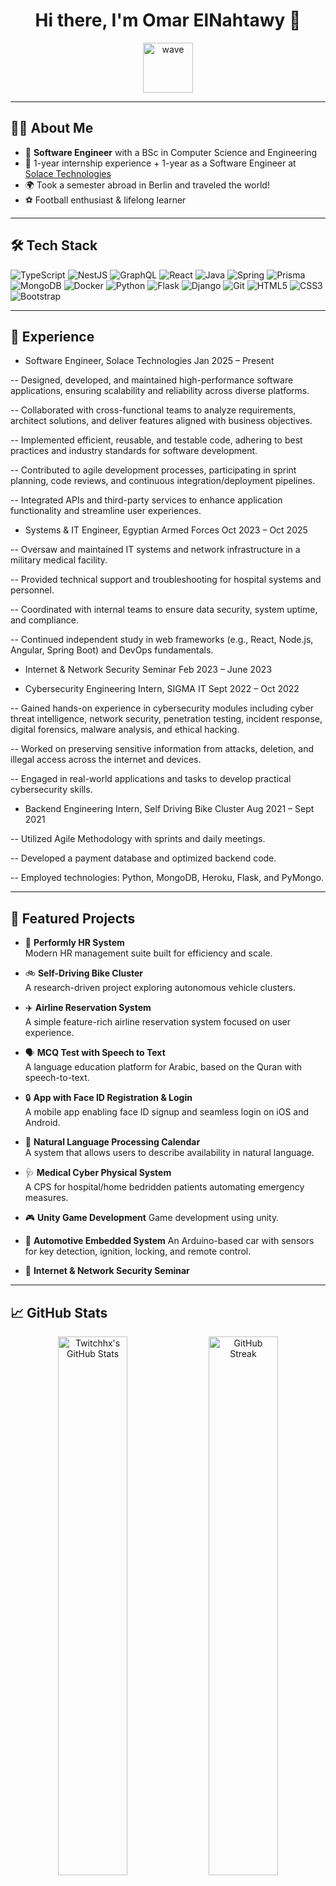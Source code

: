 <!-- Profile README for Twitchhx -->

<h1 align="center">Hi there, I'm Omar ElNahtawy 👋</h1>

<p align="center">
  <img src="https://media.giphy.com/media/3o7aD2saalBwwftBIY/giphy.gif" width="80" alt="wave" />
</p>

---

## 👨‍💻 About Me

- 💼 **Software Engineer** with a BSc in Computer Science and Engineering  
- 🚀 1-year internship experience + 1-year as a Software Engineer at [Solace Technologies](https://solace.com/)
- 🌍 Took a semester abroad in Berlin and traveled the world!
- ⚽ Football enthusiast & lifelong learner

---

## 🛠️ Tech Stack

![TypeScript](https://img.shields.io/badge/-TypeScript-3178c6?style=for-the-badge&logo=typescript&logoColor=white)
![NestJS](https://img.shields.io/badge/-NestJS-e0234e?style=for-the-badge&logo=nestjs&logoColor=white)
![GraphQL](https://img.shields.io/badge/-GraphQL-e10098?style=for-the-badge&logo=graphql&logoColor=white)
![React](https://img.shields.io/badge/-React-61dafb?style=for-the-badge&logo=react&logoColor=black)
![Java](https://img.shields.io/badge/-Java-007396?style=for-the-badge&logo=java&logoColor=white)
![Spring](https://img.shields.io/badge/-Spring-6db33f?style=for-the-badge&logo=spring&logoColor=white)
![Prisma](https://img.shields.io/badge/-Prisma-2d3748?style=for-the-badge&logo=prisma&logoColor=white)
![MongoDB](https://img.shields.io/badge/-MongoDB-47a248?style=for-the-badge&logo=mongodb&logoColor=white)
![Docker](https://img.shields.io/badge/-Docker-2496ed?style=for-the-badge&logo=docker&logoColor=white)
![Python](https://img.shields.io/badge/-Python-3776ab?style=for-the-badge&logo=python&logoColor=white)
![Flask](https://img.shields.io/badge/-Flask-000000?style=for-the-badge&logo=flask&logoColor=white)
![Django](https://img.shields.io/badge/-Django-092e20?style=for-the-badge&logo=django&logoColor=white)
![Git](https://img.shields.io/badge/-Git-f05032?style=for-the-badge&logo=git&logoColor=white)
![HTML5](https://img.shields.io/badge/-HTML5-e34f26?style=for-the-badge&logo=html5&logoColor=white)
![CSS3](https://img.shields.io/badge/-CSS3-1572b6?style=for-the-badge&logo=css3&logoColor=white)
![Bootstrap](https://img.shields.io/badge/-Bootstrap-7952b3?style=for-the-badge&logo=bootstrap&logoColor=white)

---

## 💼 Experience

- Software Engineer, Solace Technologies  Jan 2025 – Present

-- Designed, developed, and maintained high-performance software applications, ensuring scalability and reliability across diverse platforms.

-- Collaborated with cross-functional teams to analyze requirements, architect solutions, and deliver features aligned with business objectives.

-- Implemented efficient, reusable, and testable code, adhering to best practices and industry standards for software development.

-- Contributed to agile development processes, participating in sprint planning, code reviews, and continuous integration/deployment pipelines.

-- Integrated APIs and third-party services to enhance application functionality and streamline user experiences.



- Systems & IT Engineer, Egyptian Armed Forces  Oct 2023 – Oct 2025

-- Oversaw and maintained IT systems and network infrastructure in a military medical facility.

-- Provided technical support and troubleshooting for hospital systems and personnel.

-- Coordinated with internal teams to ensure data security, system uptime, and compliance.

-- Continued independent study in web frameworks (e.g., React, Node.js, Angular, Spring Boot) and DevOps fundamentals.


- Internet & Network Security Seminar  Feb 2023 – June 2023

- Cybersecurity Engineering Intern, SIGMA IT  Sept 2022 – Oct 2022

-- Gained hands-on experience in cybersecurity modules including cyber threat intelligence, network security, penetration testing, incident response, digital forensics, malware analysis, and ethical hacking.

-- Worked on preserving sensitive information from attacks, deletion, and illegal access across the internet and devices.

-- Engaged in real-world applications and tasks to develop practical cybersecurity skills.



- Backend Engineering Intern, Self Driving Bike Cluster  Aug 2021 – Sept 2021

-- Utilized Agile Methodology with sprints and daily meetings.

-- Developed a payment database and optimized backend code.

-- Employed technologies: Python, MongoDB, Heroku, Flask, and PyMongo.

---


## 🌟 Featured Projects

- 🏢 **Performly HR System**  
  Modern HR management suite built for efficiency and scale.

- 🚲 **Self-Driving Bike Cluster**  
  A research-driven project exploring autonomous vehicle clusters.

- ✈️ **Airline Reservation System**  
  A simple feature-rich airline reservation system focused on user experience.

- 🗣️ **MCQ Test with Speech to Text**  
  A language education platform for Arabic, based on the Quran with speech-to-text.

- 🔒 **App with Face ID Registration & Login**  
  A mobile app enabling face ID signup and seamless login on iOS and Android.

- 📅 **Natural Language Processing Calendar**  
  A system that allows users to describe availability in natural language.
  
- 🩺 **Medical Cyber Physical System**  
  A CPS for hospital/home bedridden patients automating emergency measures.

- 🎮 **Unity Game Development**
  Game development using unity.

- 🚗 **Automotive Embedded System**
  An Arduino-based car with sensors for key detection, ignition, locking, and remote control.
  
- 🔐 **Internet & Network Security Seminar**

---

## 📈 GitHub Stats

<p align="center">
  <img src="https://github-readme-stats.vercel.app/api?username=Twitchhx&show_icons=true&theme=tokyonight&hide_border=true" alt="Twitchhx's GitHub Stats" width="47%"/>
  <img src="https://streak-stats.demolab.com?user=Twitchhx&theme=tokyonight&hide_border=true" alt="GitHub Streak" width="47%"/>
</p>

---

## 🌐 Connect With Me

[![LinkedIn](https://img.shields.io/badge/-LinkedIn-0077b5?style=for-the-badge&logo=linkedin&logoColor=white)](https://www.linkedin.com/in/omar-elnahtawy-1aa3761ba/)
<!-- Add more social links here if needed -->

---

<details>
  <summary>🎉 <b>Fun Fact</b></summary>
  <ul>
    <li>I took a semester abroad in Berlin 🇩🇪 and traveled the world!</li>
    <li>Football enthusiast ⚽</li>
  </ul>
</details>

---

> “Code with passion, build with purpose.” 🚀
